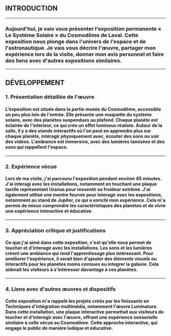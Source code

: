 ## INTRODUCTION 

***

### Aujourd'hui, je vais vous présenter l'exposition permanente « Le Système Solaire » du Cosmodôme de Laval. Cette exposition nous plonge dans l'univers de l'espace et de l'astronautique. Je vais vous décrire l'œuvre, partager mon expérience lors de la visite, donner mon avis personnel et faire des liens avec d'autres expositions similaires.

***

## DÉVELOPPEMENT

### 1. Présentation détaillée de l'œuvre
#### L'exposition est située dans la partie musée du Cosmodôme, accessible un peu plus loin de l'entrée. Elle présente une maquette du système solaire, avec des planètes suspendues au plafond. Chaque planète est éclairée de l'intérieur, ce qui crée un effet lumineux réaliste. Autour de la salle, il y a des stands interactifs où l'on peut en apprendre plus sur chaque planète, intéragir physiquement avec, écouter des sons ou voir des vidéos. L'ambiance est immersive, avec des lumières tamisées et des sons qui rappellent l'espace.
***

### 2. Expérience vécue
#### Lors de ma visite, j'ai parcouru l'exposition pendant environ 45 minutes. J'ai interagi avec les installations, notamment en touchant une plaque tactile représentant Uranus pour ressentir sa froideur extrême. J'ai également utilisé une montre fournie pour interagir avec les expositions, notamment au stand de Jupiter, ce qui a enrichi mon expérience. Cela m'a permis de mieux comprendre les caractéristiques des planètes et de vivre une expérience interactive et éducative.
***

### 3. Appréciation critique et justifications
#### Ce que j'ai aimé dans cette exposition, c'est qu'elle nous permet de toucher et d'interagir avec les installations. Les sons et les lumières créent une ambiance qui rend l'apprentissage plus intéressant.​ Pour améliorer l'expérience, il serait bien d'ajouter des éléments visuels ou interactifs pour les planètes moins connues ou integrer la galaxie. Cela aiderait les visiteurs à s'intéresser davantage à ces planètes. 
***

### 4. Liens avec d'autres œuvres et dispositifs
#### Cette exposition m'a rappelé les projets créés par les finissants en Techniques d'intégration multimédia, notamment l'œuvre Luminatura. Dans cette installation, une plaque interactive permettait aux visiteurs de toucher et d'interagir avec l'œuvre, offrant une expérience sensorielle similaire à celle vécue au Cosmodôme. Cette approche interactive, qui engage le public de manière ludique et éducative.







